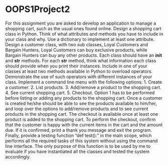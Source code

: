# OOPS1Project2
For this assignment you are asked to develop an application to manage a shopping cart, such as the usual ones found online. Design a shopping cart class in Python. Think of what attributes and methods you have to include in your class and why. Use a dictionary to implement at least one attribute. Design a customer class, with two sub classes, Loyal Customers and Bargain Hunters. Loyal Customers can buy exclusive products, while Bargain Hunters can buy any other products. Each class should have an __init__ and __str__ methods. For each __str__ method, think what information each class should provide when you print their instances. Include in one of your classes at least two methods available in Python to overload operators. Demonstrate the use of such operators with different instances of your class. Implement a command line menu with the following options: 1. Create a customer. 2. List products. 3. Add/remove a product to the shopping cart. 4. See current shopping cart. 5. Checkout. Option 1 has to be performed before listing or adding any products to the shopping cart. Once a customer is created he/she should be able to see the products available to him/her, and loop over the options to add/remove products and to see current products in the shopping cart. The checkout is available once at least one product is added to the shopping cart. To perform the checkout, confirm that the customer is happy with the current items in the cart and the amount due. If it is confirmed, print a thank you message and exit the program. Finally, provide a testing function “def test():” in the main scope, which performs all the required tasks of this system without using the command line interface. The only purpose of this function is to be used by me to evaluate if you have instantiated all the classes and tested the system accordingly.
